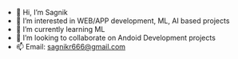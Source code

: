 - 👋 Hi, I’m Sagnik
- 👀 I’m interested in WEB/APP development, ML, AI based projects
- 🌱 I’m currently learning ML
- 💞️ I’m looking to collaborate on Andoid Development projects
- 📫 Email: sagnikr666@gmail.com

<!---
sroy20442/sroy20442 is a ✨ special ✨ repository because its `README.md` (this file) appears on your GitHub profile.
You can click the Preview link to take a look at your changes.
--->
